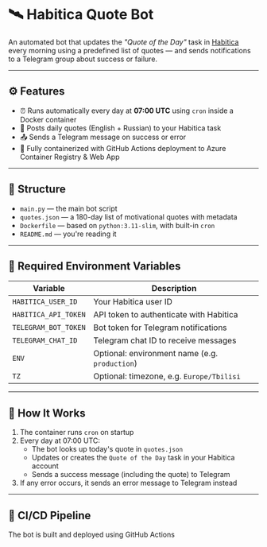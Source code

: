 # 🛰️ Habitica Quote Bot

An automated bot that updates the *"Quote of the Day"* task in [Habitica](https://habitica.com) every morning using a predefined list of quotes — and sends notifications to a Telegram group about success or failure.

---

## ⚙️ Features

- ⏰ Runs automatically every day at **07:00 UTC** using `cron` inside a Docker container
- 🧠 Posts daily quotes (English + Russian) to your Habitica task
- 📤 Sends a Telegram message on success or error
- 🐳 Fully containerized with GitHub Actions deployment to Azure Container Registry & Web App

---

## 🧱 Structure

- `main.py` — the main bot script
- `quotes.json` — a 180-day list of motivational quotes with metadata
- `Dockerfile` — based on `python:3.11-slim`, with built-in `cron`
- `README.md` — you're reading it

---

## 🔐 Required Environment Variables

| Variable               | Description                                  |
|------------------------|----------------------------------------------|
| `HABITICA_USER_ID`     | Your Habitica user ID                        |
| `HABITICA_API_TOKEN`   | API token to authenticate with Habitica      |
| `TELEGRAM_BOT_TOKEN`   | Bot token for Telegram notifications         |
| `TELEGRAM_CHAT_ID`     | Telegram chat ID to receive messages         |
| `ENV`                  | Optional: environment name (e.g. `production`) |
| `TZ`                   | Optional: timezone, e.g. `Europe/Tbilisi`    |

---

## 🚀 How It Works

1. The container runs `cron` on startup
2. Every day at 07:00 UTC:
   - The bot looks up today's quote in `quotes.json`
   - Updates or creates the `Quote of the Day` task in your Habitica account
   - Sends a success message (including the quote) to Telegram
3. If any error occurs, it sends an error message to Telegram instead

---

## 🔄 CI/CD Pipeline

The bot is built and deployed using GitHub Actions